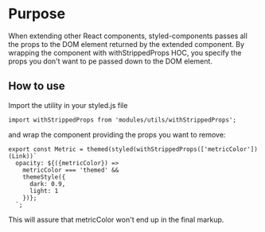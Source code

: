 # Purpose

When extending other React components, styled-components passes all the props to
the DOM element returned by the extended component.
By wrapping the component with withStrippedProps HOC, you specify the props you don't
want to pe passed down to the DOM element.

## How to use

Import the utility in your styled.js file

```
import withStrippedProps from 'modules/utils/withStrippedProps';
```

and wrap the component providing the props you want to remove:

```
export const Metric = themed(styled(withStrippedProps(['metricColor'])(Link))`
  opacity: ${({metricColor}) =>
    metricColor === 'themed' &&
    themeStyle({
      dark: 0.9,
      light: 1
    })};
  `;
```

This will assure that metricColor won't end up in the final markup.

